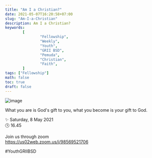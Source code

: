 ```yaml
---
title: "Am I a Christian?"
date: 2021-05-07T16:20:58+07:00
slug: "Am-I-a-Christian"
description: Am I a Christian?
keywords:
        [
                "Fellowship",
                "Weekly",
                "Youth",
                "GRII BSD",
                "Pemuda",
                "Christian",
                "Faith",
        ]
tags: ["Fellowship"]
math: false
toc: true
draft: false
---
```


![image](/images/events/20210508.jpeg)

What you are is God's gift to you, what you become is your gift to God.

✨ Saturday, 8 May 2021\
🕓 16.45

Join us through zoom\
https://us02web.zoom.us/j/98569521706

#YouthGRIIBSD